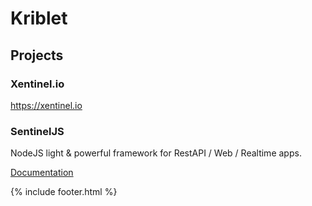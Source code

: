 <!-- TITLE: Kriblet -->
<!-- SUBTITLE: Outsourcing and TI startup -->

# Kriblet

## Projects
### Xentinel.io
https://xentinel.io
### SentinelJS
NodeJS light & powerful framework for RestAPI / Web / Realtime apps.

[Documentation](sentineljs/home)

{% include footer.html %}
